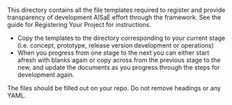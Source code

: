 This directory contains all the file templates required to register and provide transparency of development AISaE effort through the framework. See the guide for Registering Your Project for instructions.

* Copy the templates to the directory corresponding to your current stage (i.e. concept, prototype, release version development or operations)
* When you progress from one stage to the next you can either start afresh with blanks again or copy across from the previous stage to the new, and update the documents as you progress through the steps for development again.

The files should be filled out on your repo. Do not remove headings or any YAML.